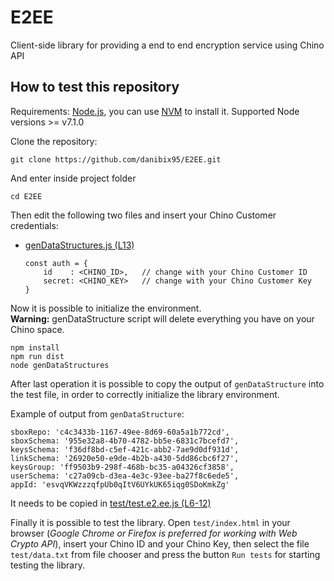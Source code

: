 # E2EE
Client-side library for providing a end to end encryption service using Chino API


## How to test this repository

Requirements: [Node.js](https://nodejs.org), you can use [NVM](https://github.com/creationix/nvm/blob/master/README.md) to install it. Supported Node versions >= v7.1.0

Clone the repository:

    git clone https://github.com/danibix95/E2EE.git
    
And enter inside project folder

    cd E2EE

Then edit the following two files and insert your Chino Customer credentials:

- [genDataStructures.js (L13)](https://github.com/danibix95/E2EE/blob/dev/genDataStructures.js#L13)

      const auth = {
          id    : <CHINO_ID>,   // change with your Chino Customer ID
          secret: <CHINO_KEY>   // change with your Chino Customer Key
      }
      
Now it is possible to initialize the environment.  
**Warning:** genDataStructure script will delete everything you have on your Chino space.

    npm install
    npm run dist
    node genDataStructures

After last operation it is possible to copy the output of `genDataStructure` into the test file, in order to correctly initialize the library environment.

Example of output from `genDataStructure`:

    sboxRepo: 'c4c3433b-1167-49ee-8d69-60a5a1b772cd',
    sboxSchema: '955e32a8-4b70-4782-bb5e-6831c7bcefd7',
    keysSchema: 'f36df8bd-c5ef-421c-abb2-7ae9d0df931d',
    linkSchema: '26920e50-e9de-4b2b-a430-5dd86cbc6f27',
    keysGroup: 'ff9503b9-298f-468b-bc35-a04326cf3858',
    userSchema: 'c27a09cb-d3ea-4e3c-93ee-ba27f8c6ede5',
    appId: 'esvqVKWzzzqfpUb0qItV6UYkUK65iqg0SDoKmkZg'
    
It needs to be copied in [test/test.e2.ee.js (L6-12)](https://github.com/danibix95/E2EE/blob/master/test/test.e2ee.js#L6-L12)

Finally it is possible to test the library. Open `test/index.html` in your browser (*Google Chrome or Firefox is preferred for working with Web Crypto API*), insert your Chino ID and your Chino Key, then select the file `test/data.txt` from file chooser and press the button `Run tests` for starting testing the library.